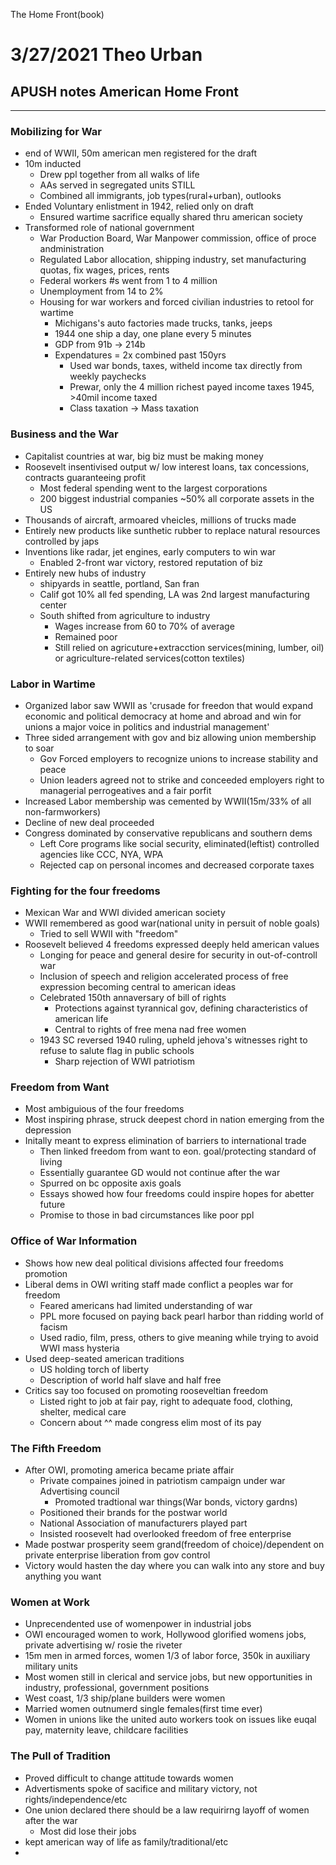The Home Front(book)

# 3/27/2021 Theo Urban
## APUSH notes American Home Front
***
### Mobilizing for War
 - end of WWII, 50m american men registered for the draft
 - 10m inducted
	 - Drew ppl together from all walks of life
	 - AAs served in segregated units STILL
	 - Combined all immigrants, job types(rural+urban), outlooks
 - Ended Voluntary enlistment in 1942, relied only on draft
	 - Ensured wartime sacrifice equally shared thru american society
 - Transformed role of national government
	 - War Production Board, War Manpower commission, office of proce andministration
	 - Regulated Labor allocation, shipping industry, set manufacturing quotas, fix wages, prices, rents
	 - Federal workers #s went from 1 to 4 million
	 - Unemployment from 14 to 2%
	 - Housing for war workers and forced civilian industries to retool for wartime
		 - Michigans's auto factories made trucks, tanks, jeeps
		 - 1944 one ship a day, one plane every 5 minutes
		 - GDP from 91b -> 214b
		 - Expendatures = 2x combined past 150yrs
			 - Used war bonds, taxes, witheld income tax directly from weekly paychecks
			 - Prewar, only the 4 million richest payed income taxes 1945, >40mil income taxed
			 - Class taxation -> Mass taxation

### Business and the War
 - Capitalist countries at war, big biz must be making money
 - Roosevelt insentivised output w/ low interest loans, tax concessions, contracts guaranteeing profit
	 - Most federal spending went to the largest corporations
	 - 200 biggest industrial companies ~50% all corporate assets in the US
 - Thousands of aircraft, armoared vheicles, millions of trucks made
 - Entirely new products like sunthetic rubber to replace natural resources controlled by japs
 - Inventions like radar, jet engines, early computers to win war
	 - Enabled 2-front war victory, restored reputation of biz
 - Entirely new hubs of industry
	 - shipyards in seattle, portland, San fran
	 - Calif got 10% all fed spending, LA was 2nd largest manufacturing center
	 - South shifted from agriculture to industry
		 - Wages increase from 60 to 70% of average
		 - Remained poor
		 - Still relied on agricuture+extracction services(mining, lumber, oil) or agriculture-related services(cotton textiles)

### Labor in Wartime
 - Organized labor saw WWII as 'crusade for freedon that would expand economic and political democracy at home and abroad and win for unions a major voice in politics and industrial management'
 - Three sided arrangement with gov and biz allowing union membership to soar
	 - Gov Forced employers to recognize unions to increase stability and peace
	 - Union leaders agreed not to strike and conceeded employers right to managerial perrogeatives and a fair porfit
 - Increased Labor membership was cemented by WWII(15m/33% of all non-farmworkers)
 - Decline of new deal proceeded
 - Congress dominated by conservative republicans and southern dems
	 - Left Core programs like social security, eliminated(leftist) controlled agencies like CCC, NYA, WPA
	 - Rejected cap on personal incomes and decreased corporate taxes

### Fighting for the four freedoms
 - Mexican War and WWI divided american society
 - WWII remembered as good war(national unity in persuit of noble goals)
	 - Tried to sell WWII with "freedom"
 - Roosevelt believed 4 freedoms expressed deeply held american values
	 - Longing for peace and general desire for security in out-of-controll war
	 - Inclusion of speech and religion accelerated process of free expression becoming central to american ideas
	 - Celebrated 150th annaversary of bill of rights
		 - Protections against tyrannical gov, defining characteristics of american life
		 - Central to rights of free mena nad free women
	 - 1943 SC reversed 1940 ruling, upheld jehova's witnesses right to refuse to salute flag in public schools
		 - Sharp rejection of WWI patriotism

### Freedom from Want
 - Most ambiguious of the four freedoms
 - Most inspiring phrase, struck deepest chord in nation emerging from the depression
 - Initally meant to express elimination of barriers to international trade
	 - Then linked freedom from want to eon. goal/protecting standard of living
	 - Essentially guarantee GD would not continue after the war
	 - Spurred on bc opposite axis goals
	 - Essays showed how four freedoms could inspire hopes for abetter future
	 - Promise to those in bad circumstances like poor ppl

### Office of War Information
 - Shows how new deal political divisions affected four freedoms promotion
 - Liberal dems in OWI writing staff made conflict a peoples war for freedom
	 - Feared americans had limited understanding of war
	 - PPL more focused on paying back pearl harbor than ridding world of facism
	 - Used radio, film, press, others to give meaning while trying to avoid WWI mass hysteria
 - Used deep-seated american traditions
	 - US holding torch of liberty
	 - Description of world half slave and half free
 - Critics say too focused on promoting rooseveltian freedom
	 - Listed right to job at fair pay, right to adequate food, clothing, shelter, medical care
	 - Concern about ^^ made congress elim most of its pay

### The Fifth Freedom
 - After OWI, promoting america became priate affair
	 - Private compaines joined in patriotism campaign under war Advertising council
		 - Promoted tradtional war things(War bonds, victory gardns)
	 - Positioned their brands for the postwar world
	 - National Association of manufacturers played part
	 - Insisted roosevelt had overlooked freedom of free enterprise
 - Made postwar prosperity seem grand(freedom of choice)/dependent on private enterprise liberation from gov control
 - Victory would hasten the day where you can walk into any store and buy anything you want

### Women at Work
 - Unprecendented use of womenpower in industrial jobs
 - OWI encouraged women to work, Hollywood glorified womens jobs, private advertising w/ rosie the riveter
 - 15m men in armed forces, women 1/3 of labor force, 350k in auxiliary military units
 - Most women still in clerical and service jobs, but new opportunities in industry, professional, government positions
 - West coast, 1/3 ship/plane builders were women
 - Married women outnumerd single females(first time ever)
 - Women in unions like the united auto workers took on issues like euqal pay, maternity leave, childcare facilities

### The Pull of Tradition
 - Proved difficult to change attitude towards women
 - Advertisments spoke of sacifice and military victory, not rights/independence/etc
 - One union declared there should be a law requirirng layoff of women after the war
	 - Most did lose their jobs
 - kept american way of life as family/traditional/etc
 - 